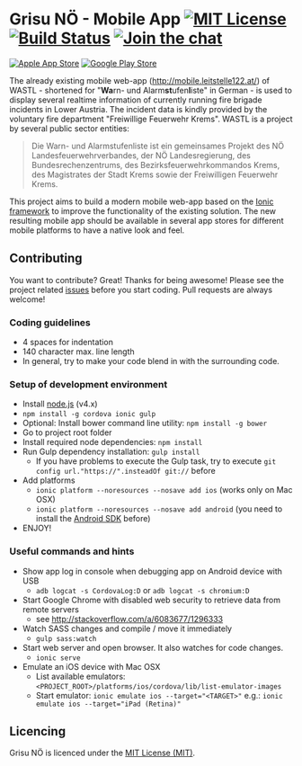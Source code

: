 Grisu NÖ - Mobile App [![MIT License][license-image]][license-url] [![Build Status][travis-image]][travis-url] [![Join the chat][chat-image]][chat-url]
============

[![Apple App Store][app-store-image]][app-store-url] [![Google Play Store][play-store-image]][play-store-url]

The already existing mobile web-app (http://mobile.leitstelle122.at/) of WASTL - shortened for "<strong>Wa</strong>rn- und
Alarm<strong>st</strong>ufen<strong>l</strong>iste" in German - is used to display several realtime information of currently running fire
brigade incidents in Lower Austria. The incident data is kindly provided by the voluntary fire department "Freiwillige Feuerwehr Krems".
WASTL is a project by several public sector entities:

> Die Warn- und Alarmstufenliste ist ein gemeinsames Projekt des NÖ Landesfeuerwehrverbandes, der NÖ Landesregierung, des
Bundesrechenzentrums, des Bezirksfeuerwehrkommandos Krems, des Magistrates der Stadt Krems sowie der Freiwilligen Feuerwehr Krems.

This project aims to build a modern mobile web-app based on the [Ionic framework](http://ionicframework.com/) to improve the functionality
of the existing solution. The new resulting mobile app should be available in several app stores for different mobile platforms to have a
native look and feel.

Contributing
------------

You want to contribute? Great! Thanks for being awesome! Please see the project related
[issues](https://github.com/Grisu-NOE/mobile-app/issues) before you start coding. Pull requests are always welcome!

### Coding guidelines

- 4 spaces for indentation
- 140 character max. line length
- In general, try to make your code blend in with the surrounding code.

### Setup of development environment

- Install [node.js](http://nodejs.org/) (v4.x)
- `npm install -g cordova ionic gulp`
- Optional: Install bower command line utility: `npm install -g bower`
- Go to project root folder
- Install required node dependencies: `npm install`
- Run Gulp dependency installation: `gulp install`
  - If you have problems to execute the Gulp task, try to execute `git config url."https://".insteadOf git://` before
- Add platforms
  - `ionic platform --noresources --nosave add ios` (works only on Mac OSX)
  - `ionic platform --noresources --nosave add android` (you need to install the [Android SDK](https://developer.android.com/sdk/) before)
- ENJOY!

### Useful commands and hints
- Show app log in console when debugging app on Android device with USB
  - `adb logcat -s CordovaLog:D` or `adb logcat -s chromium:D`
- Start Google Chrome with disabled web security to retrieve data from remote servers
  - see http://stackoverflow.com/a/6083677/1296333
- Watch SASS changes and compile / move it immediately
  - `gulp sass:watch`
- Start web server and open browser. It also watches for code changes.
  - `ionic serve`
- Emulate an iOS device with Mac OSX
  - List available emulators: `<PROJECT_ROOT>/platforms/ios/cordova/lib/list-emulator-images`
  - Start emulator: `ionic emulate ios --target="<TARGET>"` e.g.: `ionic emulate ios --target="iPad (Retina)"`

Licencing
---------

Grisu NÖ is licenced under the [MIT License (MIT)](LICENSE).

[license-image]: http://img.shields.io/badge/license-MIT-blue.svg?style=flat
[license-url]: LICENSE

[travis-url]: https://travis-ci.org/Grisu-NOE/mobile-app
[travis-image]: https://travis-ci.org/Grisu-NOE/mobile-app.svg?branch=master

[chat-image]: https://badges.gitter.im/Join%20Chat.svg
[chat-url]: https://gitter.im/Grisu-NOE/mobile-app?utm_source=badge&utm_medium=badge&utm_campaign=pr-badge&utm_content=badge

[app-store-url]: https://itunes.apple.com/at/app/grisu-no-feuerwehr-wastl/id961696829?mt=8&uo=4
[app-store-image]: http://cust234.vereinsmeier.com/files/img/Grisu-NOe/app-store.png

[play-store-url]: https://play.google.com/store/apps/details?id=at.lex.grisu.noe
[play-store-image]: http://cust234.vereinsmeier.com/files/img/Grisu-NOe/google-play.png
